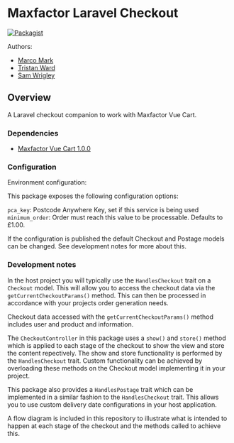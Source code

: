 # Maxfactor Laravel Checkout

[![Packagist](https://img.shields.io/packagist/v/maxfactor/checkout.svg?style=for-the-badge)](https://packagist.org/packages/maxfactor/checkout)

Authors:

* [Marco Mark](mailto:marco.mark@dewsign.co.uk)
* [Tristan Ward](mailto:tristan.ward@dewsign.co.uk)
* [Sam Wrigley](mailto:sam.wrigley@dewsign.co.uk)

## Overview

A Laravel checkout companion to work with Maxfactor Vue Cart.

### Dependencies

* [Maxfactor Vue Cart 1.0.0](https://github.com/dewsign/maxfactor-vue-cart)

### Configuration 

Environment configuration:

This package exposes the following configuration options:

`pca_key`: Postcode Anywhere Key, set if this service is being used
`minimum_order`: Order must reach this value to be processable.  Defaults to £1.00.

If the configuration is published the default Checkout and Postage models can be changed.  See development notes for more about this.

### Development notes

In the host project you will typically use the `HandlesCheckout` trait on a `Checkout` model.  This will allow you to access the checkout data via the `getCurrentCheckoutParams()` method.  This can then be processed in accordance with your projects order generation needs.

Checkout data accessed with the `getCurrentCheckoutParams()` method includes user and product and information.

The `CheckoutController` in this package uses a `show()` and `store()` method which is applied to each stage of the checkout to show the view and store the content repectively.  The show and store functionality is performed by the `HandlesCheckout` trait.  Custom functionality can be achieved by overloading these methods on the Checkout model implementing it in your project.

This package also provides a `HandlesPostage` trait which can be implemented in a similar fashion to the `HandlesCheckout` trait.  This allows you to use custom delivery date configurations in your host application.

A flow diagram is included in this repository to illustrate what is intended to happen at each stage of the checkout and the methods called to achieve this.